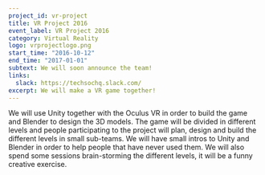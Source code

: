 ```yaml
---
project_id: vr-project
title: VR Project 2016
event_label: VR Project 2016
category: Virtual Reality
logo: vrprojectlogo.png
start_time: "2016-10-12"
end_time: "2017-01-01"
subtext: We will soon announce the team!
links:
  slack: https://techsochq.slack.com/
excerpt: We will make a VR game together!
---
```



We will use Unity together with the Oculus VR in order to build the game and Blender to design the 3D models.
The game will be divided in different levels and people participating to the project will plan, design and build the different levels in small sub-teams. 
We will have small intros to Unity and Blender in order to help people that have never used them. We will also spend some sessions brain-storming the different levels, it will be a funny creative exercise. 
